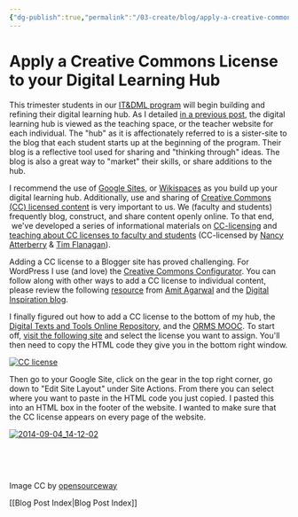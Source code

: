 ```yaml
---
{"dg-publish":true,"permalink":"/03-create/blog/apply-a-creative-commons-license-to-your-digital-learning-hub/","title":"Apply a Creative Commons License to your Digital Learning Hub","tags":["creative-commons","digital-learning-hub","google-sites"]}
---
```



# Apply a Creative Commons License to your Digital Learning Hub

This trimester students in our [IT&DML program](https://twitter.com/itdml) will begin building and refining their digital learning hub. As I detailed [in a previous post](http://wiobyrne.com/use-google-sites-for-educators-to-build-your-own-digital-learning-hub/), the digital learning hub is viewed as the teaching space, or the teacher website for each individual. The "hub" as it is affectionately referred to is a sister-site to the blog that each student starts up at the beginning of the program. Their blog is a reflective tool used for sharing and "thinking through" ideas. The blog is also a great way to "market" their skills, or share additions to the hub.

I recommend the use of [Google Sites](https://sites.google.com/site/textsandtools/techtutorials/google-sites), or [Wikispaces](https://sites.google.com/site/textsandtools/techtutorials/wikispaces) as you build up your digital learning hub. Additionally, use and sharing of [Creative Commons (CC) licensed content](http://wiobyrne.com/tag/creative-commons/) is very important to us. We (faculty and students) frequently blog, construct, and share content openly online. To that end,  we've developed a series of informational materials on [CC-licensing](https://sites.google.com/site/textsandtools/creative-commons) and [teaching about CC licenses to faculty and students](https://sites.google.com/site/textsandtools/creative-commons/copyright-fair-use-creative-commons-learning-module) (CC-licensed by [Nancy Atterberry](https://twitter.com/NancyAtterberry) & [Tim Flanagan](https://twitter.com/TFlanagan01)).

Adding a CC license to a Blogger site has proved challenging. For WordPress I use (and love) the [Creative Commons Configurator](https://wordpress.org/plugins/creative-commons-configurator-1/). You can follow along with other ways to add a CC license to individual content, please review the following [resource](http://www.labnol.org/software/tutorials/apply-creative-commons-license/2002/) from [Amit Agarwal](https://twitter.com/labnol) and the [Digital Inspiration blog](http://www.labnol.org/).

I finally figured out how to add a CC license to the bottom of my hub, the [Digital Texts and Tools Online Repository](https://sites.google.com/site/textsandtools/), and the [ORMS MOOC](https://sites.google.com/site/ormsmodel/). To start off, [visit the following site](http://creativecommons.org/choose/) and select the license you want to assign. You'll then need to copy the HTML code they give you in the bottom right window.

[![CC license](images/CC-license.gif)](http://wiobyrne.com/wp-content/uploads/2014/09/CC-license.gif)

Then go to your Google Site, click on the gear in the top right corner, go down to "Edit Site Layout" under Site Actions. From there you can select where you want to paste in the HTML code you just copied. I pasted this into an HTML box in the footer of the website. I wanted to make sure that the CC license appears on every page of the website.

[![2014-09-04_14-12-02](images/2014-09-04_14-12-02.gif)](http://wiobyrne.com/wp-content/uploads/2014/09/2014-09-04_14-12-02.gif)

 

 

Image CC by [opensourceway](https://www.flickr.com/photos/opensourceway/5537457437/in/set-72157625612605617)

[[Blog Post Index\|Blog Post Index]]
